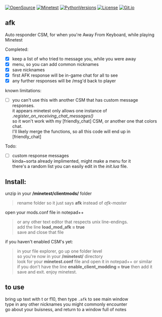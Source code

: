 [![OpenSource](https://img.shields.io/badge/Open-Source-orange.svg)](https://github.com/doyousketch2)  [![Minetest](https://img.shields.io/badge/Download-Minetest-brightgreen.svg)](https://www.minetest.net)  [![PythonVersions](https://img.shields.io/badge/Lua-LuaJIT-blue.svg)](https://www.lua.org)  [![License](https://img.shields.io/badge/license-GPL-lightgrey.svg)](https://www.gnu.org/licenses/gpl-3.0.en.html)  [![Git.io](https://img.shields.io/badge/Git.io-fxYWo-233139.svg)](https://git.io/fxYWo) 


## afk  
Auto responder CSM, for when you're Away From Keyboard, while playing Minetest

Completed:
- [x] keep a list of who tried to message you, while you were away  
- [x] menu, so you can add common nicknames  
- [x] save nicknames  
- [x] first AFK response will be in-game chat for all to see  
- [x] any further responses will be /msg'd back to player  
 
known limitations:  
- [ ] you can't use this with another CSM that has custom message responses.  
  it appears minetest only allows one instance of  *.register_on_receiving_chat_messages()*  
  so it won't work with my [friendly_chat] CSM, or another one that colors chat.    
  I'll likely merge the functions, so all this code will end up in [friendly_chat]  

Todo:  
- [ ] custom response messages  
  kinda~sorta already implimented, might make a menu for it  
  there's a random list you can easily edit in the *init.lua* file.  

## Install:  
unzip in your **/minetest/clientmods/** folder  
> rename folder so it just says **afk** instead of *afk-master*  

open your mods.conf file in notepad++  
> or any other text editor that respects unix line-endings.  
> add the line **load_mod_afk = true**  
> save and close that file

if you haven't enabled CSM's yet:
> in your file explorer, go up one folder level  
> so you're now in your **/minetest/** directory  
> look for your **minetest.conf** file and open it in notepad++ or similar  
> if you don't have the line **enable_client_modding = true** then add it  
> save and exit.  enjoy minetest.  

## to use  
bring up text with t or f10,  then type `.afk` to see main window  
type in any other nicknames you might commonly encounter  
go about your buisness, and return to a window full of notes  

